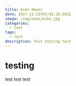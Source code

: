 ```yaml
---
title: Even Newer
date: 2017-11-23T03:41:18.055Z
image: /img/news/mike.jpg
categories:
  - test
tags:
  - test
description: Test testing test
---
```

# testing

test
test
test
